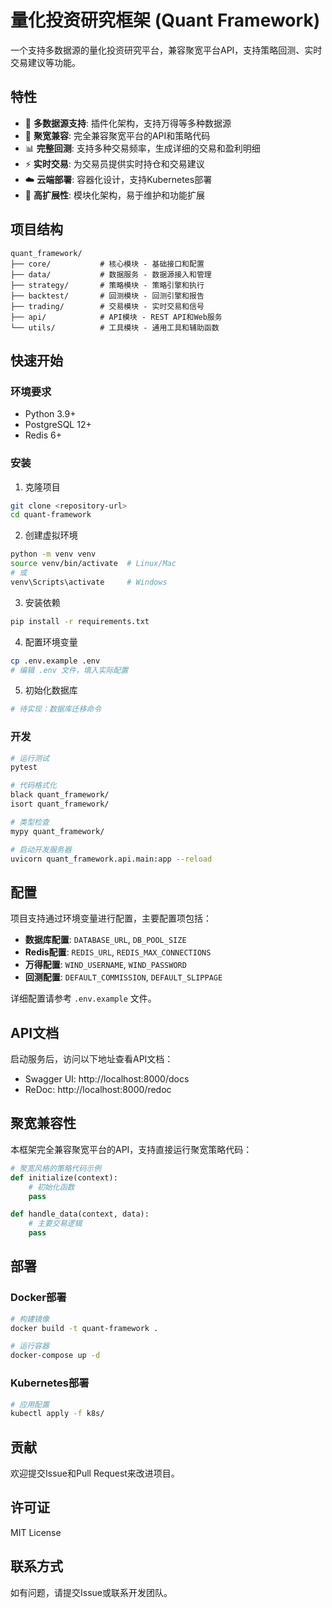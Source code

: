# 量化投资研究框架 (Quant Framework)

一个支持多数据源的量化投资研究平台，兼容聚宽平台API，支持策略回测、实时交易建议等功能。

## 特性

- 🔌 **多数据源支持**: 插件化架构，支持万得等多种数据源
- 🔄 **聚宽兼容**: 完全兼容聚宽平台的API和策略代码
- 📊 **完整回测**: 支持多种交易频率，生成详细的交易和盈利明细
- ⚡ **实时交易**: 为交易员提供实时持仓和交易建议
- ☁️ **云端部署**: 容器化设计，支持Kubernetes部署
- 🔧 **高扩展性**: 模块化架构，易于维护和功能扩展

## 项目结构

```
quant_framework/
├── core/           # 核心模块 - 基础接口和配置
├── data/           # 数据服务 - 数据源接入和管理
├── strategy/       # 策略模块 - 策略引擎和执行
├── backtest/       # 回测模块 - 回测引擎和报告
├── trading/        # 交易模块 - 实时交易和信号
├── api/            # API模块 - REST API和Web服务
└── utils/          # 工具模块 - 通用工具和辅助函数
```

## 快速开始

### 环境要求

- Python 3.9+
- PostgreSQL 12+
- Redis 6+

### 安装

1. 克隆项目
```bash
git clone <repository-url>
cd quant-framework
```

2. 创建虚拟环境
```bash
python -m venv venv
source venv/bin/activate  # Linux/Mac
# 或
venv\Scripts\activate     # Windows
```

3. 安装依赖
```bash
pip install -r requirements.txt
```

4. 配置环境变量
```bash
cp .env.example .env
# 编辑 .env 文件，填入实际配置
```

5. 初始化数据库
```bash
# 待实现：数据库迁移命令
```

### 开发

```bash
# 运行测试
pytest

# 代码格式化
black quant_framework/
isort quant_framework/

# 类型检查
mypy quant_framework/

# 启动开发服务器
uvicorn quant_framework.api.main:app --reload
```

## 配置

项目支持通过环境变量进行配置，主要配置项包括：

- **数据库配置**: `DATABASE_URL`, `DB_POOL_SIZE`
- **Redis配置**: `REDIS_URL`, `REDIS_MAX_CONNECTIONS`  
- **万得配置**: `WIND_USERNAME`, `WIND_PASSWORD`
- **回测配置**: `DEFAULT_COMMISSION`, `DEFAULT_SLIPPAGE`

详细配置请参考 `.env.example` 文件。

## API文档

启动服务后，访问以下地址查看API文档：

- Swagger UI: http://localhost:8000/docs
- ReDoc: http://localhost:8000/redoc

## 聚宽兼容性

本框架完全兼容聚宽平台的API，支持直接运行聚宽策略代码：

```python
# 聚宽风格的策略代码示例
def initialize(context):
    # 初始化函数
    pass

def handle_data(context, data):
    # 主要交易逻辑
    pass
```

## 部署

### Docker部署

```bash
# 构建镜像
docker build -t quant-framework .

# 运行容器
docker-compose up -d
```

### Kubernetes部署

```bash
# 应用配置
kubectl apply -f k8s/
```

## 贡献

欢迎提交Issue和Pull Request来改进项目。

## 许可证

MIT License

## 联系方式

如有问题，请提交Issue或联系开发团队。